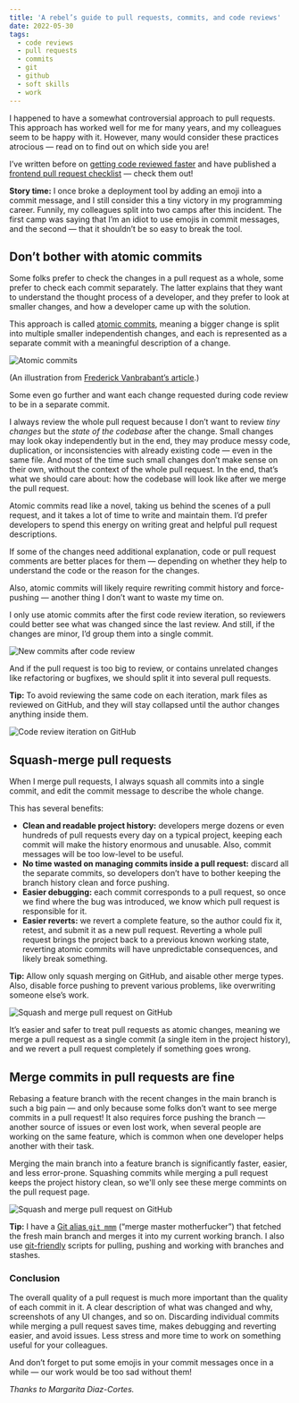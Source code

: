 ```yaml
---
title: 'A rebel’s guide to pull requests, commits, and code reviews'
date: 2022-05-30
tags:
  - code reviews
  - pull requests
  - commits
  - git
  - github
  - soft skills
  - work
---
```


I happened to have a somewhat controversial approach to pull requests. This approach has worked well for me for many years, and my colleagues seem to be happy with it. However, many would consider these practices atrocious — read on to find out on which side you are!

I’ve written before on [getting code reviewed faster](https://blog.sapegin.me/all/faster-code-reviews/) and have published a [frontend pull request checklist](https://github.com/sapegin/frontend-pull-request-checklist) — check them out!

**Story time:** I once broke a deployment tool by adding an emoji into a commit message, and I still consider this a tiny victory in my programming career. Funnily, my colleagues split into two camps after this incident. The first camp was saying that I’m an idiot to use emojis in commit messages, and the second — that it shouldn’t be so easy to break the tool.

## Don’t bother with atomic commits

Some folks prefer to check the changes in a pull request as a whole, some prefer to check each commit separately. The latter explains that they want to understand the thought process of a developer, and they prefer to look at smaller changes, and how a developer came up with the solution.

This approach is called [atomic commits](https://www.codewithjason.com/atomic-commits/), meaning a bigger change is split into multiple smaller independentish changes, and each is represented as a separate commit with a meaningful description of a change.

![Atomic commits](/images/atomic-commits.png)

(An illustration from [Frederick Vanbrabant’s article](https://www.frederickvanbrabant.com/posts/atomic-commits).)

Some even go further and want each change requested during code review to be in a separate commit.

I always review the whole pull request because I don’t want to review _tiny changes_ but the _state of the codebase_ after the change. Small changes may look okay independently but in the end, they may produce messy code, duplication, or inconsistencies with already existing code — even in the same file. And most of the time such small changes don’t make sense on their own, without the context of the whole pull request. In the end, that’s what we should care about: how the codebase will look like after we merge the pull request.

Atomic commits read like a novel, taking us behind the scenes of a pull request, and it takes a lot of time to write and maintain them. I’d prefer developers to spend this energy on writing great and helpful pull request descriptions.

If some of the changes need additional explanation, code or pull request comments are better places for them — depending on whether they help to understand the code or the reason for the changes.

Also, atomic commits will likely require rewriting commit history and force-pushing — another thing I don’t want to waste my time on.

I only use atomic commits after the first code review iteration, so reviewers could better see what was changed since the last review. And still, if the changes are minor, I’d group them into a single commit.

![New commits after code review](/images/post-code-review-commits.png)

And if the pull request is too big to review, or contains unrelated changes like refactoring or bugfixes, we should split it into several pull requests.

**Tip:** To avoid reviewing the same code on each iteration, mark files as reviewed on GitHub, and they will stay collapsed until the author changes anything inside them.

![Code review iteration on GitHub](/images/github-rereview.png)

## Squash-merge pull requests

When I merge pull requests, I always squash all commits into a single commit, and edit the commit message to describe the whole change.

This has several benefits:

- **Clean and readable project history:** developers merge dozens or even hundreds of pull requests every day on a typical project, keeping each commit will make the history enormous and unusable. Also, commit messages will be too low-level to be useful.
- **No time wasted on managing commits inside a pull request:** discard all the separate commits, so developers don’t have to bother keeping the branch history clean and force pushing.
- **Easier debugging:** each commit corresponds to a pull request, so once we find where the bug was introduced, we know which pull request is responsible for it.
- **Easier reverts:** we revert a complete feature, so the author could fix it, retest, and submit it as a new pull request. Reverting a whole pull request brings the project back to a previous known working state, reverting atomic commits will have unpredictable consequences, and likely break something.

**Tip:** Allow only squash merging on GitHub, and aisable other merge types. Also, disable force pushing to prevent various problems, like overwriting someone else’s work.

![Squash and merge pull request on GitHub](/images/squash-and-merge.png)

It’s easier and safer to treat pull requests as atomic changes, meaning we merge a pull request as a single commit (a single item in the project history), and we revert a pull request completely if something goes wrong.

## Merge commits in pull requests are fine

Rebasing a feature branch with the recent changes in the main branch is such a big pain — and only because some folks don’t want to see merge commits in a pull request! It also requires force pushing the branch — another source of issues or even lost work, when several people are working on the same feature, which is common when one developer helps another with their task.

Merging the main branch into a feature branch is significantly faster, easier, and less error-prone. Squashing commits while merging a pull request keeps the project history clean, so we'll only see these merge commints on the pull request page.

![Squash and merge pull request on GitHub](/images/atomic-pull-requests.png)

**Tip:** I have a [Git alias `git mmm`](https://github.com/sapegin/dotfiles/blob/a051afa17b618e7929aabafefdbb7e676513a72a/tilde/.gitconfig#L37-L38) (“merge master motherfucker”) that fetched the fresh main branch and merges it into my current working branch. I also use [git-friendly](https://github.com/git-friendly/git-friendly) scripts for pulling, pushing and working with branches and stashes.

### Conclusion

The overall quality of a pull request is much more important than the quality of each commit in it. A clear description of what was changed and why, screenshots of any UI changes, and so on. Discarding individual commits while merging a pull request saves time, makes debugging and reverting easier, and avoid issues. Less stress and more time to work on something useful for your colleagues.

And don’t forget to put some emojis in your commit messages once in a while — our work would be too sad without them!

_Thanks to Margarita Diaz-Cortes._
